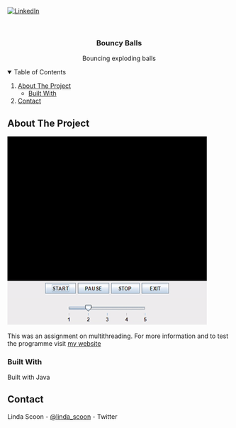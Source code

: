 [![LinkedIn][linkedin-shield]][linkedin-url]


<br />
<p align="center">
  <h3 align="center">Bouncy Balls</h3>

  <p align="center">
   Bouncing exploding balls
    <br />
  </p>
</p>



<!-- TABLE OF CONTENTS -->
<details open="open">
  <summary>Table of Contents</summary>
  <ol>
    <li>
      <a href="#about-the-project">About The Project</a>
      <ul>
        <li><a href="#built-with">Built With</a></li>
      </ul>
    </li>
    <li><a href="#contact">Contact</a></li>
  </ol>
</details>



<!-- ABOUT THE PROJECT -->
## About The Project
<img src="bouncy_balls.gif" alt="Bouncy Balls" width="450"/>

This was an assignment on multithreading. For more information and to test the programme visit [my website](https://purplefootsteps.co.uk/bouncy-balls/)

### Built With

Built with Java

<!-- CONTACT -->
## Contact

Linda Scoon - [@linda_scoon](https://twitter.com/linda_scoon) - Twitter

<!-- MARKDOWN LINKS & IMAGES --> 
[linkedin-shield]: https://img.shields.io/badge/-LinkedIn-black.svg?style=for-the-badge&logo=linkedin&colorB=555
[linkedin-url]: https://www.linkedin.com/in/linda-scoon/

